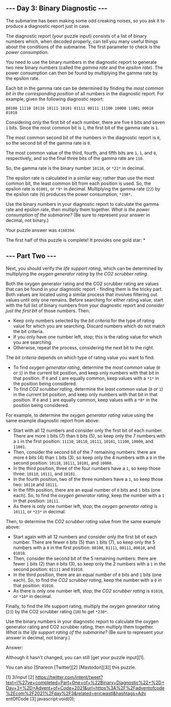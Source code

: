 
## --- Day 3: Binary Diagnostic ---

The submarine has been making some odd creaking noises, so you ask it to produce a diagnostic report just in case.

The diagnostic report (your puzzle input) consists of a list of binary numbers which, when decoded properly, can tell you many useful things about the conditions of the submarine. The first parameter to check is
the *power consumption*.

You need to use the binary numbers in the diagnostic report to generate two new binary numbers (called the *gamma rate* and the *epsilon rate*). The power consumption can then be found by multiplying the gamma
rate by the epsilon rate.

Each bit in the gamma rate can be determined by finding the *most common bit in the corresponding position* of all numbers in the diagnostic report. For example, given the following diagnostic report:

`00100
11110
10110
10111
10101
01111
00111
11100
10000
11001
00010
01010
`

Considering only the first bit of each number, there are five `0` bits and seven `1` bits. Since the most common bit is `1`, the first bit of the gamma rate is `1`.

The most common second bit of the numbers in the diagnostic report is `0`, so the second bit of the gamma rate is `0`.

The most common value of the third, fourth, and fifth bits are `1`, `1`, and `0`, respectively, and so the final three bits of the gamma rate are `110`.

So, the gamma rate is the binary number `10110`, or `*22*` in decimal.

The epsilon rate is calculated in a similar way; rather than use the most common bit, the least common bit from each position is used. So, the epsilon rate is `01001`, or `*9*` in decimal. Multiplying the gamma
rate (`22`) by the epsilon rate (`9`) produces the power consumption, `*198*`.

Use the binary numbers in your diagnostic report to calculate the gamma rate and epsilon rate, then multiply them together. *What is the power consumption of the submarine?* (Be sure to represent your answer in
decimal, not binary.)

Your puzzle answer was `4160394`.

The first half of this puzzle is complete! It provides one gold star: *

## --- Part Two ---

Next, you should verify the *life support rating*, which can be determined by multiplying the *oxygen generator rating* by the *CO2 scrubber rating*.

Both the oxygen generator rating and the CO2 scrubber rating are values that can be found in your diagnostic report - finding them is the tricky part. Both values are located using a similar process that involves
filtering out values until only one remains. Before searching for either rating value, start with the full list of binary numbers from your diagnostic report and *consider just the first bit* of those numbers.
Then:

* Keep only numbers selected by the *bit criteria* for the type of rating value for which you are searching. Discard numbers which do not match the bit criteria.
* If you only have one number left, stop; this is the rating value for which you are searching.
* Otherwise, repeat the process, considering the next bit to the right.

The *bit criteria* depends on which type of rating value you want to find:

* To find *oxygen generator rating*, determine the *most common* value (`0` or `1`) in the current bit position, and keep only numbers with that bit in that position. If `0` and `1` are equally common, keep values
  with a `*1*` in the position being considered.
* To find *CO2 scrubber rating*, determine the *least common* value (`0` or `1`) in the current bit position, and keep only numbers with that bit in that position. If `0` and `1` are equally common, keep values
  with a `*0*` in the position being considered.

For example, to determine the *oxygen generator rating* value using the same example diagnostic report from above:

* Start with all 12 numbers and consider only the first bit of each number. There are more `1` bits (7) than `0` bits (5), so keep only the 7 numbers with a `1` in the first position: `11110`, `10110`, `10111`,
  `10101`, `11100`, `10000`, and `11001`.
* Then, consider the second bit of the 7 remaining numbers: there are more `0` bits (4) than `1` bits (3), so keep only the 4 numbers with a `0` in the second position: `10110`, `10111`, `10101`, and `10000`.
* In the third position, three of the four numbers have a `1`, so keep those three: `10110`, `10111`, and `10101`.
* In the fourth position, two of the three numbers have a `1`, so keep those two: `10110` and `10111`.
* In the fifth position, there are an equal number of `0` bits and `1` bits (one each). So, to find the *oxygen generator rating*, keep the number with a `1` in that position: `10111`.
* As there is only one number left, stop; the *oxygen generator rating* is `10111`, or `*23*` in decimal.

Then, to determine the *CO2 scrubber rating* value from the same example above:

* Start again with all 12 numbers and consider only the first bit of each number. There are fewer `0` bits (5) than `1` bits (7), so keep only the 5 numbers with a `0` in the first position: `00100`, `01111`,
  `00111`, `00010`, and `01010`.
* Then, consider the second bit of the 5 remaining numbers: there are fewer `1` bits (2) than `0` bits (3), so keep only the 2 numbers with a `1` in the second position: `01111` and `01010`.
* In the third position, there are an equal number of `0` bits and `1` bits (one each). So, to find the *CO2 scrubber rating*, keep the number with a `0` in that position: `01010`.
* As there is only one number left, stop; the *CO2 scrubber rating* is `01010`, or `*10*` in decimal.

Finally, to find the life support rating, multiply the oxygen generator rating (`23`) by the CO2 scrubber rating (`10`) to get `*230*`.

Use the binary numbers in your diagnostic report to calculate the oxygen generator rating and CO2 scrubber rating, then multiply them together. *What is the life support rating of the submarine?* (Be sure to
represent your answer in decimal, not binary.)

Answer:

Although it hasn't changed, you can still [get your puzzle input][1].

You can also [Shareon [Twitter][2] [Mastodon][3]] this puzzle.

[1] 3/input
[2] https://twitter.com/intent/tweet?text=I%27ve+completed+Part+One+of+%22Binary+Diagnostic%22+%2D+Day+3+%2D+Advent+of+Code+2021&url=https%3A%2F%2Fadventofcode%2Ecom%2F2021%2Fday%2F3&related=ericwastl&hashtags=Adv
entOfCode
[3] javascript:void(0);

